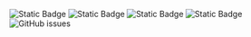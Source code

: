 ![Static Badge](https://img.shields.io/badge/blacklists-60-000000) ![Static Badge](https://img.shields.io/badge/blacklisted-2673373-cc0000) ![Static Badge](https://img.shields.io/badge/whitelisted-2245-00CC00) ![Static Badge](https://img.shields.io/badge/streaming_blacklist-28107-000000) ![GitHub issues](https://img.shields.io/github/issues/fabriziosalmi/blacklists)
